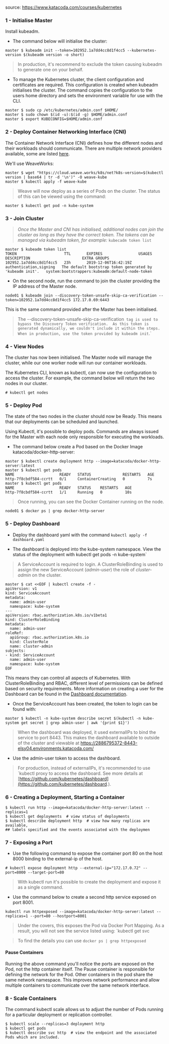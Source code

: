 source: https://www.katacoda.com/courses/kubernetes

### 1 - Initialise Master
Install kubeadm.

* The command below will initialise the cluster:
```Shell
master $ kubeadm init --token=102952.1a7dd4cc8d1f4cc5 --kubernetes-version $(kubeadm version -o short)
```

> In production, it's recommend to exclude the token causing kubeadm to generate one on your behalf.

* To manage the Kubernetes cluster, the client configuration and certificates are required. This configuration is created when kubeadm initialises the cluster. The command copies the configuration to the users home directory and sets the environment variable for use with the CLI.
```Shell
master $ sudo cp /etc/kubernetes/admin.conf $HOME/
master $ sudo chown $(id -u):$(id -g) $HOME/admin.conf
master $ export KUBECONFIG=$HOME/admin.conf
```

### 2 - Deploy Container Networking Interface (CNI)
The Container Network Interface (CNI) defines how the different nodes and their workloads should
communicate. There are multiple network providers available, some are listed [here](https://kubernetes.io/docs/admin/addons/).

We'll use WeaveWorks:
```Shell
master $ wget "https://cloud.weave.works/k8s/net?k8s-version=$(kubectl version | base64 | tr -d '\n')" -O weave-kube
master $ kubectl apply -f weave-kube

```
> Weave will now deploy as a series of Pods on the cluster. The status of this can be viewed using the command:
```Shell
master $ kubectl get pod -n kube-system
```

### 3 - Join Cluster
> _Once the Master and CNI has initialised, additional nodes can join the cluster as long as they have the correct token.
 The tokens can be managed via kubeadm token, for example:_ `kubecadm token list`

```Shell
master $ kubeadm token list
TOKEN                     TTL       EXPIRES                USAGES                   DESCRIPTION                       EXTRA GROUPS
102952.1a7dd4cc8d1f4cc5   23h       2019-12-06T16:42:19Z   authentication,signing   The default bootstrap token generated by 'kubeadm init'.   system:bootstrappers:kubeadm:default-node-token
```
* On the second node, run the command to join the cluster providing the IP address of the Master node.
```Shell
node01 $ kubeadm join --discovery-token-unsafe-skip-ca-verification --token=102952.1a7dd4cc8d1f4cc5 172.17.0.69:6443
```

This is the same command provided after the Master has been initialised.

> The --discovery-token-unsafe-skip-ca-verification` tag is used to bypass the Discovery Token verification. 
As this token is generated dynamically, we couldn't include it within the steps. When in production, use the
token provided by kubeadm init`.`

### 4 - View Nodes

The cluster has now been initialised. The Master node will manage the cluster, while our one worker node will run our
container workloads.

The Kubernetes CLI, known as kubectl, can now use the configuration to access the cluster.
For example, the command below will return the two nodes in our cluster.
```Shell
# kubectl get nodes
```

### 5 - Deploy Pod
The state of the two nodes in the cluster should now be Ready. This means that our deployments can be scheduled and launched.

Using Kubectl, it's possible to deploy pods. Commands are always issued for the Master with each node only responsible for executing the workloads.

* The command below create a Pod based on the Docker Image katacoda/docker-http-server:
```Shell
master $ kubectl create deployment http --image=katacoda/docker-http-server:latest
master $ kubectl get pods
NAME                    READY   STATUS              RESTARTS   AGE
http-7f8cbdf584-ccrtt   0/1     ContainerCreating   0          7s
master $ kubectl get pods
NAME                    READY   STATUS    RESTARTS   AGE
http-7f8cbdf584-ccrtt   1/1     Running   0          10s
```
> Once running, you can see the Docker Container running on the node.
```Shell
node01 $ docker ps | grep docker-http-server
```

### 5 - Deploy Dashboard

* Deploy the dashboard yaml with the command `kubectl apply -f dashboard.yaml`

* The dashboard is deployed into the kube-system namespace. View the status of the deployment with kubectl get pods -n kube-system`

> A ServiceAccount is required to login. A ClusterRoleBinding is used to assign the new ServiceAccount
(_admin-user_) the role of _cluster-admin_ on the cluster.

```Shell
master $ cat <<EOF | kubectl create -f - 
apiVersion: v1
kind: ServiceAccount
metadata:
  name: admin-user
  namespace: kube-system
---
apiVersion: rbac.authorization.k8s.io/v1beta1
kind: ClusterRoleBinding
metadata:
  name: admin-user
roleRef:
  apiGroup: rbac.authorization.k8s.io
  kind: ClusterRole
  name: cluster-admin
subjects:
- kind: ServiceAccount
  name: admin-user
  namespace: kube-system
EOF

```

This means they can control all aspects of Kubernetes. With ClusterRoleBinding and RBAC, different level of permissions
can be defined based on security requirements. More information on creating a user for the Dashboard can be found in
the [Dashboard documentation](https://github.com/kubernetes/dashboard/wiki/Creating-sample-user).

* Once the ServiceAccount has been created, the token to login can be found with:
```Shell
master $ kubectl -n kube-system describe secret $(kubectl -n kube-system get secret | grep admin-user | awk '{print $1}')
```

> When the dashboard was deployed, it used externalIPs to bind the service to port 8443. This makes the dashboard
available to outside of the cluster and viewable at https://2886795372-8443-elsy04.environments.katacoda.com/

* Use the admin-user token to access the dashboard.

>For production, instead of externalIPs, it's recommended to use `kubectl proxy to access the dashboard. 
See more details at [https://github.com/kubernetes/dashboard](https://github.com/kubernetes/dashboard.).

### 6 - Creating a Deployment, Starting a Container

```
$ kubectl run http --image=katacoda/docker-http-server:latest --replicas=1
$ kubectl get deployments  # view status of deployments
$ kubectl describe deployment http  # view how many replicas are available,
## labels specified and the events associated with the deploymen
```

### 7 - Exposing a Port

* Use the following command to expose the container port 80 on the host 8000 binding to the external-ip of the host.
```
# kubectl expose deployment http --external-ip="172.17.0.72" --port=8000 --target-port=80
```
> With kubectl run it's possible to create the deployment and expose it as a single command.

* Use the command below to create a second http service exposed on port 8001.
```
kubectl run httpexposed --image=katacoda/docker-http-server:latest --replicas=1 --port=80 --hostport=8001
```

>Under the covers, this exposes the Pod via Docker Port Mapping. As a result, you will not see the service listed using:
`kubectl get svc

> To find the details you can use `docker ps | grep httpexposed`

#### Pause Containers
Running the above command you'll notice the ports are exposed on the Pod, not the http container itself.
The Pause container is responsible for defining the network for the Pod. Other containers in the pod share the same
network namespace. This improves network performance and allow multiple containers to communicate over the same
network interface.

### 8 - Scale Containers

The command kubectl scale allows us to adjust the number of Pods running for a particular deployment or replication
controller.
```
$ kubectl scale --replicas=3 deployment http
$ kubectl get pods
$ kubectl describe svc http  # view the endpoint and the associated Pods which are included.
```